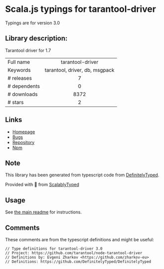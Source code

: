 
# Scala.js typings for tarantool-driver

Typings are for version 3.0

## Library description:
Tarantool driver for 1.7

|                    |                 |
| ------------------ | :-------------: |
| Full name          | tarantool-driver |
| Keywords           | tarantool, driver, db, msgpack |
| # releases         | 7 |
| # dependents       | 0 |
| # downloads        | 8372 |
| # stars            | 2 |

## Links
- [Homepage](https://github.com/tarantool/node-tarantool-driver)
- [Bugs](https://github.com/tarantool/node-tarantool-driver/issues)
- [Repository](https://github.com/tarantool/node-tarantool-driver)
- [Npm](https://www.npmjs.com/package/tarantool-driver)
    


## Note
This library has been generated from typescript code from [DefinitelyTyped](https://definitelytyped.org).

Provided with :purple_heart: from [ScalablyTyped](https://github.com/oyvindberg/ScalablyTyped)

## Usage
See [the main readme](../../readme.md) for instructions.

## Comments

These comments are from the typescript definitions and might be useful:
```
// Type definitions for tarantool-driver 3.0
// Project: https://github.com/tarantool/node-tarantool-driver
// Definitions by: Evgeni Zharkov <https://github.com/zharkov-eu>
// Definitions: https://github.com/DefinitelyTyped/DefinitelyTyped

```

